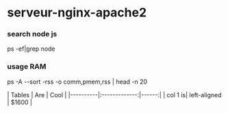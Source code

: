 # serveur-nginx-apache2


### search node js
ps -ef|grep node

### usage RAM
ps -A --sort -rss -o comm,pmem,rss | head -n 20



| Tables | Are | Cool | |----------|:-------------:|------:| | col 1 is| left-aligned | $1600 |
